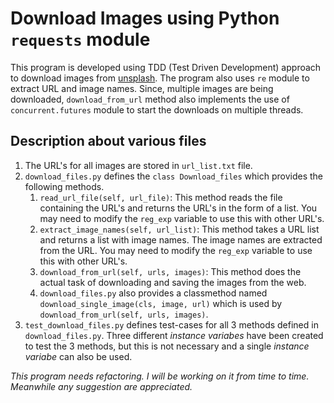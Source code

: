 # Download Images using Python `requests` module

This program is developed using TDD (Test Driven Development) approach to download images from [unsplash](https://unsplash.com). The program also uses `re` module to extract URL and image names. Since, multiple images are being downloaded, `download_from_url` method also implements the use of `concurrent.futures` module to start the downloads on multiple threads.

## Description about various files

1. The URL's for all images are stored in `url_list.txt` file.
1. `download_files.py` defines the `class Download_files` which provides the following methods.
    1. `read_url_file(self, url_file)`: This method reads the file containing the URL's and returns the URL's in the form of a list. You may need to modify the `reg_exp` variable to use this with other URL's.
    1. `extract_image_names(self, url_list)`: This method takes a URL list and returns a list with image names. The image names are extracted from the URL. You may need to modify the `reg_exp` variable to use this with other URL's.
    1. `download_from_url(self, urls, images)`: This method does the actual task of downloading and saving the images from the web.
    1. `download_files.py` also provides a classmethod named `download_single_image(cls, image, url)` which is used by `download_from_url(self, urls, images)`.
1. `test_download_files.py` defines test-cases for all 3 methods defined in `download_files.py`. Three different *instance variabes* have been created to test the 3 methods, but this is not necessary and a single *instance variabe* can also be used.

*This program needs refactoring. I will be working on it from time to time. Meanwhile any suggestion are appreciated.*
